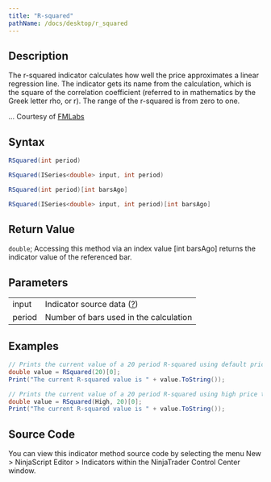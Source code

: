 ```yaml
---
title: "R-squared"
pathName: /docs/desktop/r_squared
---
```


## Description

The r-squared indicator calculates how well the price approximates a linear regression line. The indicator gets its name from the calculation, which is the square of the correlation coefficient (referred to in mathematics by the Greek letter rho, or r). The range of the r-squared is from zero to one.

... Courtesy of [FMLabs](/docs/desktop/http://www.fmlabs.com/reference/default.htm?url=rsquared)

## Syntax

```csharp
RSquared(int period)

RSquared(ISeries<double> input, int period)

RSquared(int period)[int barsAgo]

RSquared(ISeries<double> input, int period)[int barsAgo]
```

## Return Value

`double`; Accessing this method via an index value [int barsAgo] returns the indicator value of the referenced bar.

## Parameters

|  |  |
| --- | --- |
| input | Indicator source data ([?](/docs/desktop/valid_input_data_for_indicator)) |
| period | Number of bars used in the calculation |

## Examples

```csharp
// Prints the current value of a 20 period R-squared using default price type
double value = RSquared(20)[0];
Print("The current R-squared value is " + value.ToString());

// Prints the current value of a 20 period R-squared using high price type
double value = RSquared(High, 20)[0];
Print("The current R-squared value is " + value.ToString());
```

## Source Code

You can view this indicator method source code by selecting the menu New > NinjaScript Editor > Indicators within the NinjaTrader Control Center window.
